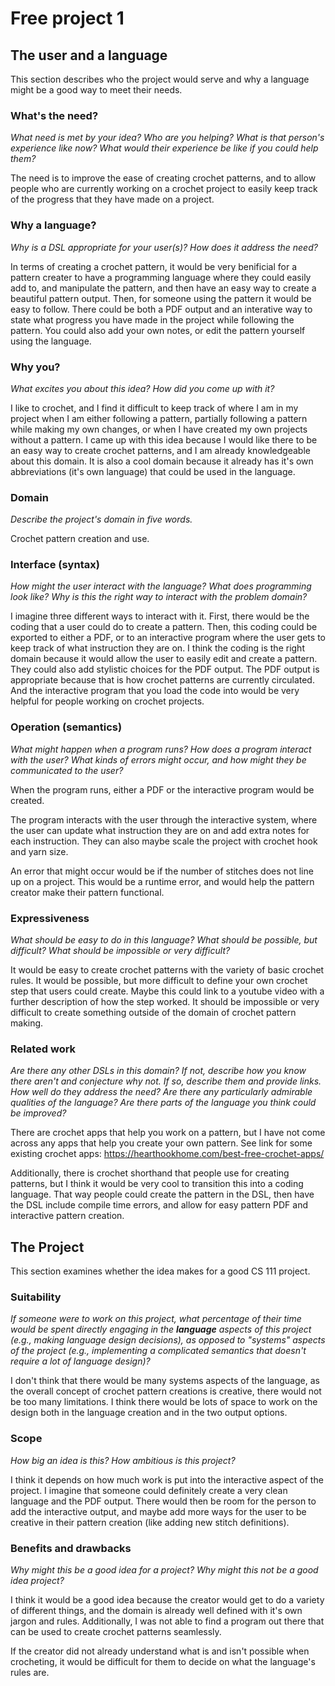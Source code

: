 # Free project 1

## The user and a language

This section describes who the project would serve and why a language might be a
good way to meet their needs.

### What's the need?

_What need is met by your idea? Who are you helping? What is that person's
experience like now? What would their experience be like if you could help
them?_

The need is to improve the ease of creating crochet patterns, and to allow
people who are currently working on a crochet project to easily keep track of
the progress that they have made on a project.

### Why a language?

_Why is a DSL appropriate for your user(s)? How does it address the need?_

In terms of creating a crochet pattern, it would be very benificial for a
pattern creater to have a programming language where they could easily add to,
and manipulate the pattern, and then have an easy way to create a beautiful
pattern output. Then, for someone using the pattern it would be easy
to follow. There could be both a PDF output and an interative way to state
what progress you have made in the project while following the pattern. You
could also add your own notes, or edit the pattern yourself using the language.

### Why you?

_What excites you about this idea? How did you come up with it?_

I like to crochet, and I find it difficult to keep track of where I am in my
project when I am either following a pattern, partially following a pattern
while making my own changes, or when I have created my own projects without a
pattern. I came up with this idea because I would like there to be an easy way
to create crochet patterns, and I am already knowledgeable about this domain. It
is also a cool domain because it already has it's own abbreviations (it's own
language) that could be used in the language.

### Domain

_Describe the project's domain in five words._

Crochet pattern creation and use.

### Interface (syntax)

_How might the user interact with the language? What does programming look
like? Why is this the right way to interact with the problem domain?_

I imagine three different ways to interact with it. First, there would be the
coding that a user could do to create a pattern. Then, this coding could be
exported to either a PDF, or to an interactive program where the user gets to
keep track of what instruction they are on. I think the coding is the right
domain because it would allow the user to easily edit and create a pattern.
They could also add stylistic choices for the PDF output. The PDF output is
appropriate because that is how crochet patterns are currently circulated. And
the interactive program that you load the code into would be very helpful for
people working on crochet projects.

### Operation (semantics)

_What might happen when a program runs? How does a program interact with the
user? What kinds of errors might occur, and how might they be communicated to
the user?_

When the program runs, either a PDF or the interactive program would be created.

The program interacts with the user through the interactive system, where the
user can update what instruction they are on and add extra notes for each
instruction. They can also maybe scale the project with crochet hook and yarn
size.

An error that might occur would be if the number of stitches does not line up
on a project. This would be a runtime error, and would help the pattern
creator make their pattern functional.

### Expressiveness

_What should be easy to do in this language? What should be possible, but
difficult? What should be impossible or very difficult?_

It would be easy to create crochet patterns with the variety of basic crochet
rules. It would be possible, but more difficult to define your own crochet
step that users could create. Maybe this could link to a youtube video with a
further description of how the step worked. It should be impossible or very
difficult to create something outside of the domain of crochet pattern making.

### Related work

_Are there any other DSLs in this domain? If not, describe how you know there
aren't and conjecture why not. If so, describe them and provide links. How well
do they address the need? Are there any particularly admirable qualities of the
language? Are there parts of the language you think could be improved?_

There are crochet apps that help you work on a pattern, but I have not come
across any apps that help you create your own pattern. See link for some
existing crochet apps: https://hearthookhome.com/best-free-crochet-apps/

Additionally, there is crochet shorthand that people use for creating patterns,
but I think it would be very cool to transition this into a coding language.
That way people could create the pattern in the DSL, then have the DSL include
compile time errors, and allow for easy pattern PDF and interactive pattern
creation.

## The Project

This section examines whether the idea makes for a good CS 111 project.

### Suitability

_If someone were to work on this project, what percentage of their time would be
spent directly engaging in the **language** aspects of this project (e.g.,
making language design decisions), as opposed to "systems" aspects of the
project (e.g., implementing a complicated semantics that doesn't require a lot
of language design)?_

I don't think that there would be many systems aspects of the language, as the
overall concept of crochet pattern creations is creative, there would not be
too many limitations. I think there would be lots of space to work on the design
both in the language creation and in the two output options.

### Scope

_How big an idea is this? How ambitious is this project?_

I think it depends on how much work is put into the interactive aspect of the
project. I imagine that someone could definitely create a very clean language
and the PDF output. There would then be room for the person to add the
interactive output, and maybe add more ways for the user to be creative in their
pattern creation (like adding new stitch definitions).

### Benefits and drawbacks

_Why might this be a good idea for a project? Why might this not be a good idea
project?_

I think it would be a good idea because the creator would get to do a variety
of different things, and the domain is already well defined with it's own
jargon and rules. Additionally, I was not able to find a program out there that
can be used to create crochet patterns seamlessly.

If the creator did not already understand what is and isn't possible when
crocheting, it would be difficult for them to decide on what the language's
rules are. 
